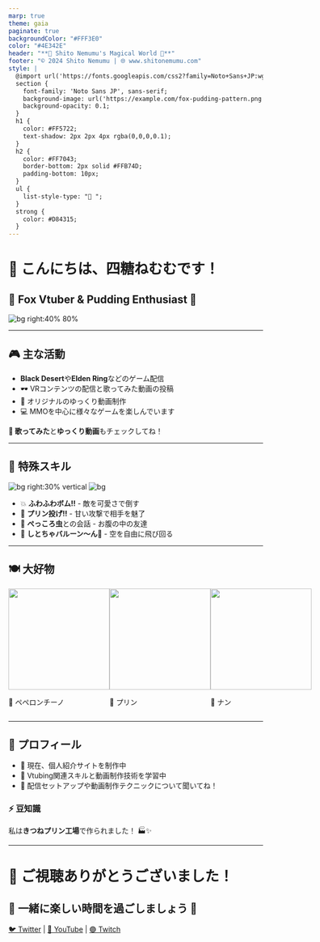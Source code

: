 ```yaml
---
marp: true
theme: gaia
paginate: true
backgroundColor: "#FFF3E0"
color: "#4E342E"
header: "**🦊 Shito Nemumu's Magical World 🍮**"
footer: "© 2024 Shito Nemumu | 🌐 www.shitonemumu.com"
style: |
  @import url('https://fonts.googleapis.com/css2?family=Noto+Sans+JP:wght@400;700&display=swap');
  section {
    font-family: 'Noto Sans JP', sans-serif;
    background-image: url('https://example.com/fox-pudding-pattern.png');
    background-opacity: 0.1;
  }
  h1 {
    color: #FF5722;
    text-shadow: 2px 2px 4px rgba(0,0,0,0.1);
  }
  h2 {
    color: #FF7043;
    border-bottom: 2px solid #FFB74D;
    padding-bottom: 10px;
  }
  ul {
    list-style-type: "🌟 ";
  }
  strong {
    color: #D84315;
  }
---
```


<!-- _class: lead -->
# 👋 こんにちは、四糖ねむむです！ 
## 🦊 Fox Vtuber & Pudding Enthusiast 🍮

![bg right:40% 80%](https://example.com/shito-nemumu-portrait.png)

---

## 🎮 主な活動

- **Black Desert**や**Elden Ring**などのゲーム配信
- 🕶️ VRコンテンツの配信と歌ってみた動画の投稿
- 🎤 オリジナルのゆっくり動画制作
- 💻 MMOを中心に様々なゲームを楽しんでいます

**🎵 歌ってみた**と**ゆっくり動画**もチェックしてね！

---

## 💫 特殊スキル

![bg right:30% vertical](https://example.com/fluffy-bomb.gif)
![bg](https://example.com/pudding-throw.gif)

- 💥 **ふわふわボム!!** - 敵を可愛さで倒す
- 🍮 **プリン投げ!!** - 甘い攻撃で相手を魅了
- 🐛 **ぺっころ虫**との会話 - お腹の中の友達
- 🎈 **しとちゃバルーン〜ん**🎈 - 空を自由に飛び回る

---

## 🍽️ 大好物

<div style="display: flex; justify-content: space-around;">
  <div>
    <img src="https://example.com/peperoncino.png" width="200" />
    <p>🍝 ペペロンチーノ</p>
  </div>
  <div>
    <img src="https://example.com/pudding.png" width="200" />
    <p>🍮 プリン</p>
  </div>
  <div>
    <img src="https://example.com/naan.png" width="200" />
    <p>🍞 ナン</p>
  </div>
</div>

---

## 🦊 プロフィール

- 🔭 現在、個人紹介サイトを制作中
- 🌱 Vtubing関連スキルと動画制作技術を学習中
- 💬 配信セットアップや動画制作テクニックについて聞いてね！

### ⚡ 豆知識
私は**きつねプリン工場**で作られました！ 🏭✨

---

<!-- _class: lead -->
# 🎉 ご視聴ありがとうございました！

## 🌈 一緒に楽しい時間を過ごしましょう 🌈

[🐦 Twitter](https://twitter.com/shitonemumu) | [🎥 YouTube](https://youtube.com/shitonemumu) | [🟣 Twitch](https://twitch.tv/shitonemumu)

